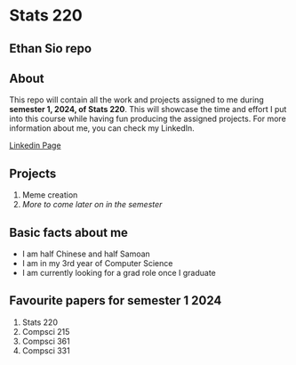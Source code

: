 # Stats 220
## Ethan Sio repo 
## About
This repo will contain all the work and projects assigned to me during **semester 1, 2024, of Stats 220**. This will showcase the time and effort I put into this course while having fun producing the assigned projects. For more information about me, you can check my LinkedIn.

[Linkedin Page](https://www.linkedin.com/in/ethan-sio-295773202/)

## Projects
1. Meme creation
2. *More to come later on in the semester*

## Basic facts about me
- I am half Chinese and half Samoan
- I am in my 3rd year of Computer Science
- I am currently looking for a grad role once I graduate
  

## Favourite papers for semester 1 2024
1. Stats 220
2. Compsci 215
3. Compsci 361
4. Compsci 331

